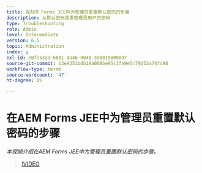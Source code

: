 ```yaml
---
title: 在AEM Forms JEE中为管理员重置默认密码的步骤
description: 从默认密码重置管理员用户的密码
type: Troubleshooting
role: Admin
level: Intermediate
version: 6.5
topic: Administration
index: y
exl-id: e0fe53a3-6881-4a46-8040-3d8815809897
source-git-commit: b3e9251bdb18a008be95c1fa9e5c79252a74fc98
workflow-type: tm+mt
source-wordcount: '47'
ht-degree: 0%

---
```


# 在AEM Forms JEE中为管理员重置默认密码的步骤

*本视频介绍在AEM Forms JEE中为管理员重置默认密码的步骤。*

>[!VIDEO](https://video.tv.adobe.com/v/335541?quality=12&learn=on)
